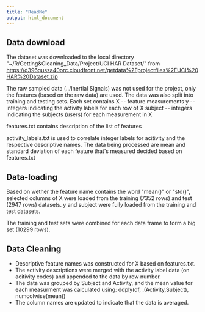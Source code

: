 ```yaml
---
title: "ReadMe"
output: html_document
---
```


## Data download

The dataset was downloaded to the local directory "~/R/Getting&Cleaning_Data/Project/UCI HAR Dataset/" from https://d396qusza40orc.cloudfront.net/getdata%2Fprojectfiles%2FUCI%20HAR%20Dataset.zip 

The raw sampled data (../Inertial Signals) was not used for the project, only the features (based on the raw data)  are used. The data was also split into training and testing sets. Each set contains 
X -- feature measurements
y -- integers indicating the activity labels for each row of X
subject -- integers indicating the subjects (users) for each measurement in X


features.txt contains description of the list of features


activity_labels.txt is used to correlate integer labels for acitivity and the respective descriptive names.
The data being processed are mean and standard deviation of each feature that's measured decided based on features.txt

## Data-loading
Based on wether the feature name contains the word "mean()" or "std()", selected columns of X were loaded from the training (7352 rows) and test (2947 rows) datasets. y and subject were fully loaded from the training and test datasets.

The training and test sets were combined for each data frame to form a big set (10299 rows).

## Data Cleaning

* Descriptive feature names was constructed for X based on features.txt.
* The activity descriptions were merged with the activity label data (on acitivity codes) and appended to the data by row number.
* The data was grouped by Subject and Activity, and the mean value for each measurment was calculated using: ddply(df, .(Activity,Subject), numcolwise(mean))
* The column names are updated to indicate that the data is averaged.
